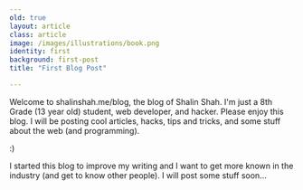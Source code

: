 ```yaml
---
old: true
layout: article
class: article
image: /images/illustrations/book.png
identity: first
background: first-post
title: "First Blog Post"

---
```



Welcome to shalinshah.me/blog, the blog of Shalin Shah. I'm just a 8th Grade (13 year old) student, web developer, and hacker. Please enjoy this blog. I will be posting cool articles, hacks, tips and tricks, and some stuff about the web (and programming).

:)

I started this blog to improve my writing and I want to get more known in the industry (and get to know other people).
I will post some stuff soon...